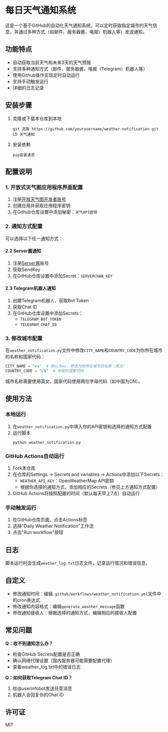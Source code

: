 # 每日天气通知系统

这是一个基于GitHub的自动化天气通知系统，可以定时获取指定城市的天气信息，并通过多种方式（如邮件、服务器酱、电报）机器人等）发送通知。

## 功能特点

- 自动获取当前天气和未来3天的天气预报
- 支持多种通知方式（邮件、服务器酱、电报（Telegram）机器人等）
- 使用Github操作实现定时自动运行
- 支持手动触发运行
- 详细的日志记录

## 安装步骤

1. 克隆或下载本仓库到本地
   ```
   git 克隆 https://github.com/yourusername/weather-notification.git
   CD 天气通知
   ```

2. 安装依赖
   ```
   pip安装请求
   ```

## 配置说明

### 1. 开放式天气图应用程序界面配置

1. 注册[开放天气图开发者账号](https://openweathermap.org/)
2. 创建应用并获取应用程序密钥
3. 在Github仓库设置中添加秘密：`天气API密钥`

### 2. 通知方式配置

可以选择以下任一通知方式：



#### 2.2 Server酱通知

1. 注册[Server酱](https://sct.ftqq.com/)账号
2. 获取SendKey
3. 在GitHub仓库设置中添加Secret：`SERVERCHAN_KEY`

#### 2.3 Telegram机器人通知

1. 创建Telegram机器人，获取Bot Token
2. 获取Chat ID
3. 在GitHub仓库设置中添加Secrets：
   - `TELEGRAM_BOT_TOKEN`
   - `TELEGRAM_CHAT_ID`

### 3. 修改城市配置

在`weather_notification.py`文件中修改`CITY_NAME`和`COUNTRY_CODE`为你所在城市的名称和国家代码：

```python
CITY_NAME = "xx"  # 默认为xx，修改为你所在城市的名称（英文）
COUNTRY_CODE = "CN"  # 中国的国家代码
```

城市名称需要使用英文，国家代码使用两位字母代码（如中国为CN）。

## 使用方法

### 本地运行

1. 在`weather_notification.py`中填入你的API密钥和选择的通知方式配置
2. 运行脚本
   ```
   python weather_notification.py
   ```

### GitHub Actions自动运行

1. Fork本仓库
2. 在仓库的Settings -> Secrets and variables -> Actions中添加以下Secrets：
   - `WEATHER_API_KEY`：OpenWeatherMap API密钥
   - 根据你选择的通知方式，添加相应的Secrets（参见上方通知方式配置）
3. GitHub Actions将按照配置的时间（默认每天早上7点）自动运行

### 手动触发运行

1. 在GitHub仓库页面，点击Actions标签
2. 选择"Daily Weather Notification"工作流
3. 点击"Run workflow"按钮

## 日志

脚本运行时会生成`weather_log.txt`日志文件，记录运行情况和错误信息。

## 自定义

- 修改通知时间：编辑`.github/workflows/weather_notification.yml`文件中的cron表达式
- 修改通知内容格式：编辑`generate_weather_message`函数
- 修改通知接收人：根据选择的通知方式，编辑相应的接收人配置

## 常见问题

**Q：收不到通知怎么办？**
- 检查GitHub Secrets配置是否正确
- 确认网络代理设置（国内服务器可能需要配置代理）
- 查看weather_log.txt中的错误日志

**Q：如何获取Telegram Chat ID？**
1. 给@userinfobot发送任意消息
2. 机器人会回复你的Chat ID

## 许可证

MIT
